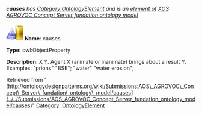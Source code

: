 ___causes__ has [Category:OntologyElement](../../Category/OntologyElement "Category:OntologyElement") and is an [element of](../../Property/ElementOf "Property:ElementOf") [AOS AGROVOC Concept Server fundation ontology model](../../Submissions/AOS_AGROVOC_Concept_Server_fundation_ontology_model "Submissions:AOS AGROVOC Concept Server fundation ontology model")_


  




[![ObjectProperty](../../images/thumb/c/c3/ObjectProperty.gif/45px-ObjectProperty.gif)](../../Image/ObjectProperty.gif "ObjectProperty")
__Name__: causes 


__Type:__ owl:ObjectProperty 


__Description__: X <causes> Y. Agent X (animate or inanimate) brings about a result Y. Examples: "prions" <causes> "BSE"; "water" <causes> "water erosion"; 





Retrieved from "[http://ontologydesignpatterns.org/wiki/Submissions:AOS\_AGROVOC\_Concept\_Server\_fundation\_ontology\_model/causes](../../Submissions/AOS_AGROVOC_Concept_Server_fundation_ontology_model/causes)"
 [Category](http://ontologydesignpatterns.org/wiki/Special:Categories "Special:Categories"): [OntologyElement](../../Category/OntologyElement "Category:OntologyElement")